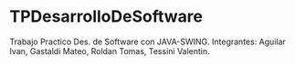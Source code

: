 # TPDesarrolloDeSoftware
Trabajo Practico Des. de Software con JAVA-SWING. Integrantes: Aguilar Ivan, Gastaldi Mateo, Roldan Tomas, Tessini Valentin.
